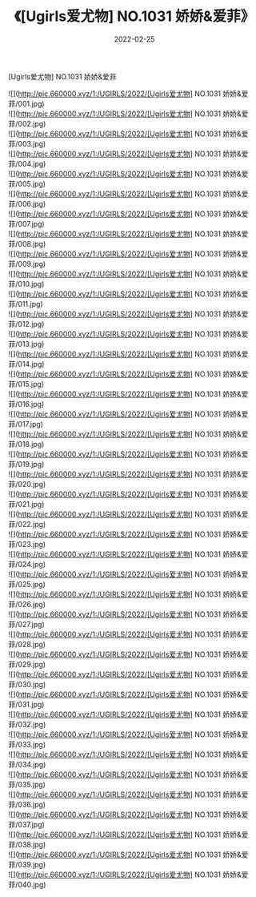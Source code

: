 ﻿---
layout: post
title:  《[Ugirls爱尤物] NO.1031 娇娇&爱菲》
date:   2022-02-25
img: http://pic.660000.xyz/1:/UGIRLS/2022/[Ugirls爱尤物] NO.1031 娇娇&爱菲/000.jpg
categories: [美女, 清纯, 唯美]
---

[Ugirls爱尤物] NO.1031 娇娇&爱菲

 ![](http://pic.660000.xyz/1:/UGIRLS/2022/[Ugirls爱尤物] NO.1031 娇娇&爱菲/001.jpg) <br>![](http://pic.660000.xyz/1:/UGIRLS/2022/[Ugirls爱尤物] NO.1031 娇娇&爱菲/002.jpg) <br>![](http://pic.660000.xyz/1:/UGIRLS/2022/[Ugirls爱尤物] NO.1031 娇娇&爱菲/003.jpg) <br>![](http://pic.660000.xyz/1:/UGIRLS/2022/[Ugirls爱尤物] NO.1031 娇娇&爱菲/004.jpg) <br>![](http://pic.660000.xyz/1:/UGIRLS/2022/[Ugirls爱尤物] NO.1031 娇娇&爱菲/005.jpg) <br>![](http://pic.660000.xyz/1:/UGIRLS/2022/[Ugirls爱尤物] NO.1031 娇娇&爱菲/006.jpg) <br>![](http://pic.660000.xyz/1:/UGIRLS/2022/[Ugirls爱尤物] NO.1031 娇娇&爱菲/007.jpg) <br>![](http://pic.660000.xyz/1:/UGIRLS/2022/[Ugirls爱尤物] NO.1031 娇娇&爱菲/008.jpg) <br>![](http://pic.660000.xyz/1:/UGIRLS/2022/[Ugirls爱尤物] NO.1031 娇娇&爱菲/009.jpg) <br>![](http://pic.660000.xyz/1:/UGIRLS/2022/[Ugirls爱尤物] NO.1031 娇娇&爱菲/010.jpg) <br>![](http://pic.660000.xyz/1:/UGIRLS/2022/[Ugirls爱尤物] NO.1031 娇娇&爱菲/011.jpg) <br>![](http://pic.660000.xyz/1:/UGIRLS/2022/[Ugirls爱尤物] NO.1031 娇娇&爱菲/012.jpg) <br>![](http://pic.660000.xyz/1:/UGIRLS/2022/[Ugirls爱尤物] NO.1031 娇娇&爱菲/013.jpg) <br>![](http://pic.660000.xyz/1:/UGIRLS/2022/[Ugirls爱尤物] NO.1031 娇娇&爱菲/014.jpg) <br>![](http://pic.660000.xyz/1:/UGIRLS/2022/[Ugirls爱尤物] NO.1031 娇娇&爱菲/015.jpg) <br>![](http://pic.660000.xyz/1:/UGIRLS/2022/[Ugirls爱尤物] NO.1031 娇娇&爱菲/016.jpg) <br>![](http://pic.660000.xyz/1:/UGIRLS/2022/[Ugirls爱尤物] NO.1031 娇娇&爱菲/017.jpg) <br>![](http://pic.660000.xyz/1:/UGIRLS/2022/[Ugirls爱尤物] NO.1031 娇娇&爱菲/018.jpg) <br>![](http://pic.660000.xyz/1:/UGIRLS/2022/[Ugirls爱尤物] NO.1031 娇娇&爱菲/019.jpg) <br>![](http://pic.660000.xyz/1:/UGIRLS/2022/[Ugirls爱尤物] NO.1031 娇娇&爱菲/020.jpg) <br>![](http://pic.660000.xyz/1:/UGIRLS/2022/[Ugirls爱尤物] NO.1031 娇娇&爱菲/021.jpg) <br>![](http://pic.660000.xyz/1:/UGIRLS/2022/[Ugirls爱尤物] NO.1031 娇娇&爱菲/022.jpg) <br>![](http://pic.660000.xyz/1:/UGIRLS/2022/[Ugirls爱尤物] NO.1031 娇娇&爱菲/023.jpg) <br>![](http://pic.660000.xyz/1:/UGIRLS/2022/[Ugirls爱尤物] NO.1031 娇娇&爱菲/024.jpg) <br>![](http://pic.660000.xyz/1:/UGIRLS/2022/[Ugirls爱尤物] NO.1031 娇娇&爱菲/025.jpg) <br>![](http://pic.660000.xyz/1:/UGIRLS/2022/[Ugirls爱尤物] NO.1031 娇娇&爱菲/026.jpg) <br>![](http://pic.660000.xyz/1:/UGIRLS/2022/[Ugirls爱尤物] NO.1031 娇娇&爱菲/027.jpg) <br>![](http://pic.660000.xyz/1:/UGIRLS/2022/[Ugirls爱尤物] NO.1031 娇娇&爱菲/028.jpg) <br>![](http://pic.660000.xyz/1:/UGIRLS/2022/[Ugirls爱尤物] NO.1031 娇娇&爱菲/029.jpg) <br>![](http://pic.660000.xyz/1:/UGIRLS/2022/[Ugirls爱尤物] NO.1031 娇娇&爱菲/030.jpg) <br>![](http://pic.660000.xyz/1:/UGIRLS/2022/[Ugirls爱尤物] NO.1031 娇娇&爱菲/031.jpg) <br>![](http://pic.660000.xyz/1:/UGIRLS/2022/[Ugirls爱尤物] NO.1031 娇娇&爱菲/032.jpg) <br>![](http://pic.660000.xyz/1:/UGIRLS/2022/[Ugirls爱尤物] NO.1031 娇娇&爱菲/033.jpg) <br>![](http://pic.660000.xyz/1:/UGIRLS/2022/[Ugirls爱尤物] NO.1031 娇娇&爱菲/034.jpg) <br>![](http://pic.660000.xyz/1:/UGIRLS/2022/[Ugirls爱尤物] NO.1031 娇娇&爱菲/035.jpg) <br>![](http://pic.660000.xyz/1:/UGIRLS/2022/[Ugirls爱尤物] NO.1031 娇娇&爱菲/036.jpg) <br>![](http://pic.660000.xyz/1:/UGIRLS/2022/[Ugirls爱尤物] NO.1031 娇娇&爱菲/037.jpg) <br>![](http://pic.660000.xyz/1:/UGIRLS/2022/[Ugirls爱尤物] NO.1031 娇娇&爱菲/038.jpg) <br>![](http://pic.660000.xyz/1:/UGIRLS/2022/[Ugirls爱尤物] NO.1031 娇娇&爱菲/039.jpg) <br>![](http://pic.660000.xyz/1:/UGIRLS/2022/[Ugirls爱尤物] NO.1031 娇娇&爱菲/040.jpg) <br>